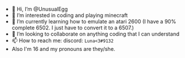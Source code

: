 - 👋 Hi, I’m @UnusualEgg
- 👀 I’m interested in coding and playing minecraft
- 🌱 I’m currently learning how to emulate an atari 2600 (I have a 90% complete 6502. I just have to convert it to a 6507.)
- 💞️ I’m looking to collaborate on anything coding that I can understand
- 📫 How to reach me: discord: `Luna<3#9132`
- Also I'm 16 and my pronouns are they/she.

<!---
UnusualEgg/UnusualEgg is a ✨ special ✨ repository because its `README.md` (this file) appears on your GitHub profile.
You can click the Preview link to take a look at your changes.
--->
